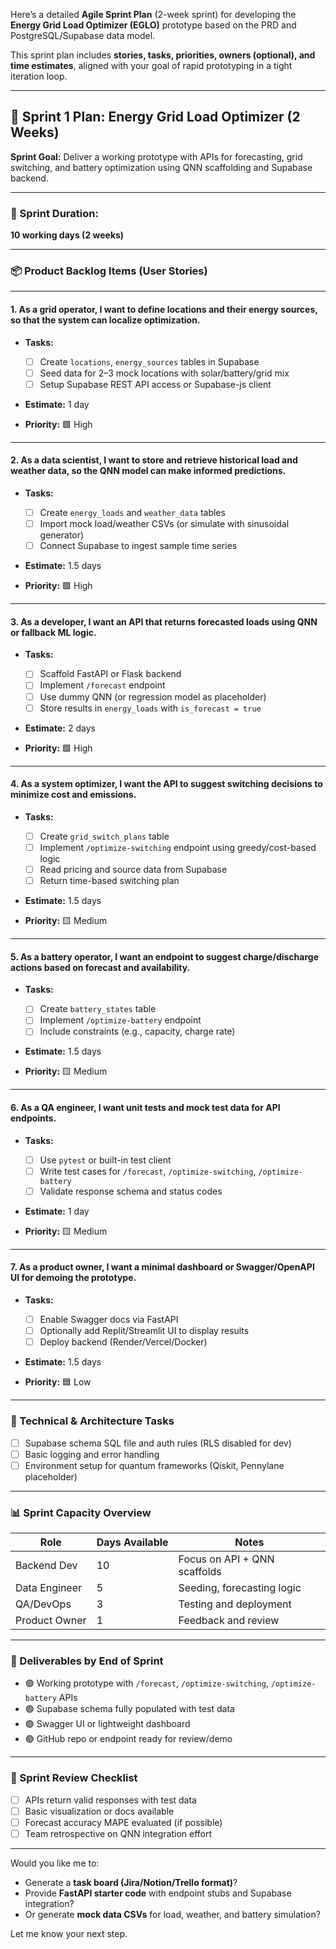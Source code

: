 Here’s a detailed **Agile Sprint Plan** (2-week sprint) for developing the **Energy Grid Load Optimizer (EGLO)** prototype based on the PRD and PostgreSQL/Supabase data model.

This sprint plan includes **stories, tasks, priorities, owners (optional), and time estimates**, aligned with your goal of rapid prototyping in a tight iteration loop.

---

## 🏃 Sprint 1 Plan: Energy Grid Load Optimizer (2 Weeks)

**Sprint Goal:** Deliver a working prototype with APIs for forecasting, grid switching, and battery optimization using QNN scaffolding and Supabase backend.

---

### 🔁 Sprint Duration:

**10 working days (2 weeks)**

---

### 📦 Product Backlog Items (User Stories)

---

#### **1. As a grid operator, I want to define locations and their energy sources, so that the system can localize optimization.**

* **Tasks:**

  * [ ] Create `locations`, `energy_sources` tables in Supabase
  * [ ] Seed data for 2–3 mock locations with solar/battery/grid mix
  * [ ] Setup Supabase REST API access or Supabase-js client

* **Estimate:** 1 day

* **Priority:** 🟩 High

---

#### **2. As a data scientist, I want to store and retrieve historical load and weather data, so the QNN model can make informed predictions.**

* **Tasks:**

  * [ ] Create `energy_loads` and `weather_data` tables
  * [ ] Import mock load/weather CSVs (or simulate with sinusoidal generator)
  * [ ] Connect Supabase to ingest sample time series

* **Estimate:** 1.5 days

* **Priority:** 🟩 High

---

#### **3. As a developer, I want an API that returns forecasted loads using QNN or fallback ML logic.**

* **Tasks:**

  * [ ] Scaffold FastAPI or Flask backend
  * [ ] Implement `/forecast` endpoint
  * [ ] Use dummy QNN (or regression model as placeholder)
  * [ ] Store results in `energy_loads` with `is_forecast = true`

* **Estimate:** 2 days

* **Priority:** 🟩 High

---

#### **4. As a system optimizer, I want the API to suggest switching decisions to minimize cost and emissions.**

* **Tasks:**

  * [ ] Create `grid_switch_plans` table
  * [ ] Implement `/optimize-switching` endpoint using greedy/cost-based logic
  * [ ] Read pricing and source data from Supabase
  * [ ] Return time-based switching plan

* **Estimate:** 1.5 days

* **Priority:** 🟨 Medium

---

#### **5. As a battery operator, I want an endpoint to suggest charge/discharge actions based on forecast and availability.**

* **Tasks:**

  * [ ] Create `battery_states` table
  * [ ] Implement `/optimize-battery` endpoint
  * [ ] Include constraints (e.g., capacity, charge rate)

* **Estimate:** 1.5 days

* **Priority:** 🟨 Medium

---

#### **6. As a QA engineer, I want unit tests and mock test data for API endpoints.**

* **Tasks:**

  * [ ] Use `pytest` or built-in test client
  * [ ] Write test cases for `/forecast`, `/optimize-switching`, `/optimize-battery`
  * [ ] Validate response schema and status codes

* **Estimate:** 1 day

* **Priority:** 🟨 Medium

---

#### **7. As a product owner, I want a minimal dashboard or Swagger/OpenAPI UI for demoing the prototype.**

* **Tasks:**

  * [ ] Enable Swagger docs via FastAPI
  * [ ] Optionally add Replit/Streamlit UI to display results
  * [ ] Deploy backend (Render/Vercel/Docker)

* **Estimate:** 1.5 days

* **Priority:** 🟦 Low

---

### 🔧 Technical & Architecture Tasks

* [ ] Supabase schema SQL file and auth rules (RLS disabled for dev)
* [ ] Basic logging and error handling
* [ ] Environment setup for quantum frameworks (Qiskit, Pennylane placeholder)

---

### 📊 Sprint Capacity Overview

| Role          | Days Available | Notes                        |
| ------------- | -------------- | ---------------------------- |
| Backend Dev   | 10             | Focus on API + QNN scaffolds |
| Data Engineer | 5              | Seeding, forecasting logic   |
| QA/DevOps     | 3              | Testing and deployment       |
| Product Owner | 1              | Feedback and review          |

---

### 🧩 Deliverables by End of Sprint

* 🟢 Working prototype with `/forecast`, `/optimize-switching`, `/optimize-battery` APIs
* 🟢 Supabase schema fully populated with test data
* 🟢 Swagger UI or lightweight dashboard
* 🟢 GitHub repo or endpoint ready for review/demo

---

### 🔄 Sprint Review Checklist

* [ ] APIs return valid responses with test data
* [ ] Basic visualization or docs available
* [ ] Forecast accuracy MAPE evaluated (if possible)
* [ ] Team retrospective on QNN integration effort

---

Would you like me to:

* Generate a **task board (Jira/Notion/Trello format)**?
* Provide **FastAPI starter code** with endpoint stubs and Supabase integration?
* Or generate **mock data CSVs** for load, weather, and battery simulation?

Let me know your next step.
